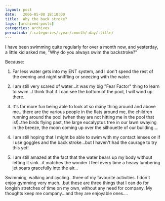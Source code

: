 ```yaml
---
layout: post
date:	2006-05-08 18:18:00
title:  Why the back stroke?
tags: [archived-posts]
categories: archives
permalink: /:categories/:year/:month/:day/:title/
---
```

I have been swimming quite regularly for over a month now, and yesterday, a little kid asked me, "Why do you always swim the backstroke?"

Because:

1. Far less water gets into my ENT system, and I don't spend the rest of the evening and night sniffling or sneezing with the water.

2. I am still very scared of water...it was my big "Fear Factor" thing to learn to swim...I think that if I can see the bottom of the pool, I will wind up there.

3. It's far more fun being able to look at so many thing around and above me...there are the various people in the flats around me, the children running around the pool (when they are not hitting me in the pool that is!)..the birds flying past, the large eucalyptus tree in our lawn swaying in the breeze, the moon coming up over the silhouette of our building....

4. I am still hoping that I might be able to swim with my contact lenses on if I use goggles and the back stroke...but I haven't had the courage to try this yet!

5. I am still amazed at the fact that the water bears up my body without letting it sink...it matches the wonder I feel every time a heavy lumbering jet soars gracefully into the air...

Swimming, walking and cycling...three of my favourite activities. I don't enjoy gymming very much...but these are three things that I can do for longish stretches of time on my own, without any need for company. My thoughts keep me company...and they are enjoyable ones....
